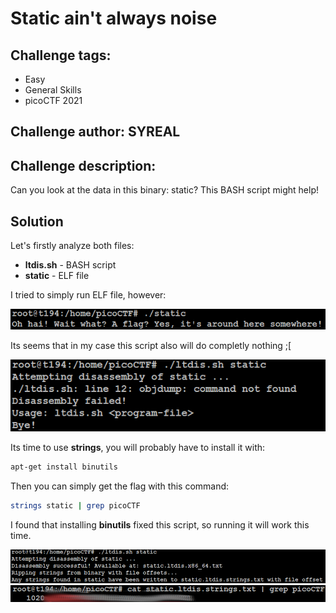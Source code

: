 # Static ain't always noise
## Challenge tags:
- Easy
- General Skills
- picoCTF 2021

## Challenge author: SYREAL
## Challenge description:
Can you look at the data in this binary: static? This BASH script might help!

## Solution
Let's firstly analyze both files:
- **ltdis.sh** - BASH script
- **static** - ELF file

I tried to simply run ELF file, however: 

![image missing?](./content/static_aint_always_noise_01.png)

Its seems that in my case this script also will do completly nothing ;[

![image missing?](./content/static_aint_always_noise_02.png)

Its time to use **strings**, you will probably have to install it with:
~~~bash
apt-get install binutils
~~~

Then you can simply get the flag with this command:
~~~bash
strings static | grep picoCTF
~~~

I found that installing **binutils** fixed this script, so running it will work this time.

![image missing?](./content/static_aint_always_noise_03.png)
![image missing?](./content/static_aint_always_noise_04.png)
